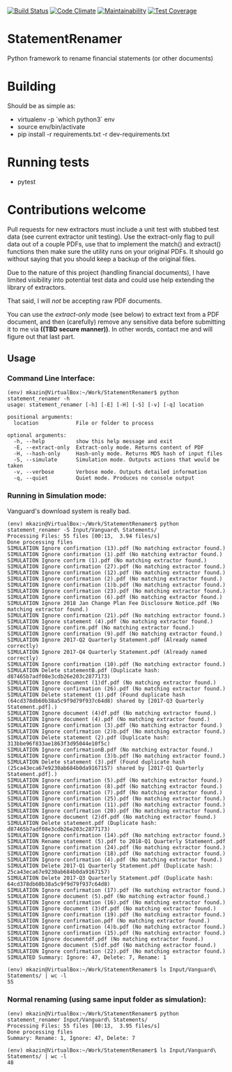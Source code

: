 [![Build Status](https://travis-ci.org/mkazin/StatementRenamer.svg?branch=master)](https://travis-ci.org/mkazin/StatementRenamer)
[![Code Climate](https://codeclimate.com/github/mkazin/StatementRenamer/badges/gpa.svg)](https://codeclimate.com/github/mkazin/StatementRenamer)
[![Maintainability](https://api.codeclimate.com/v1/badges/6108f9eff61dd586cab2/maintainability)](https://codeclimate.com/github/mkazin/StatementRenamer/maintainability)
[![Test Coverage](https://api.codeclimate.com/v1/badges/6108f9eff61dd586cab2/test_coverage)](https://codeclimate.com/github/mkazin/StatementRenamer/test_coverage)


# StatementRenamer
Python framework to rename financial statements (or other documents)

# Building
Should be as simple as:
* virtualenv -p \`which python3\` env 
* source env/bin/activate
* pip install -r requirements.txt -r dev-requirements.txt

# Running tests
* pytest

# Contributions welcome
Pull requests for new extractors must include a unit test with stubbed test data (see current extractor unit testing). Use the extract-only flag to pull data out of a couple PDFs, use that to implement the match() and extract() functions then make sure the utility runs on your original PDFs. It should go without saying that you should keep a backup of the original files.

Due to the nature of this project (handling financial documents), I have limited visibility into potential test data and could use help extending the library of extractors.

That said, I will *not* be accepting raw PDF documents.

You can use the *extract-only* mode (see below) to extract text from a PDF document, and then (carefully) remove any sensitive data before submitting it to me via **((TBD secure manner))**. In other words, contact me and will figure out that last part.

## Usage

### Command Line Interface:
```console
(env) mkazin@VirtualBox:~/Work/StatementRenamer$ python statement_renamer -h
usage: statement_renamer [-h] [-E] [-H] [-S] [-v] [-q] location

positional arguments:
  location            File or folder to process

optional arguments:
  -h, --help          show this help message and exit
  -E, --extract-only  Extract-only mode. Returns content of PDF
  -H, --hash-only     Hash-only mode. Returns MD5 hash of input files
  -S, --simulate      Simulation mode. Outputs actions that would be taken
  -v, --verbose       Verbose mode. Outputs detailed information
  -q, --quiet         Quiet mode. Produces no console output
```

### Running in Simulation mode:

Vanguard's download system is really bad. 

```console
(env) mkazin@VirtualBox:~/Work/StatementRenamer$ python statement_renamer -S Input/Vanguard\ Statements/
Processing Files: 55 files [00:13,  3.94 files/s]
Done processing files
SIMULATION Ignore confirmation (13).pdf (No matching extractor found.)
SIMULATION Ignore confirmation (1).pdf (No matching extractor found.)
SIMULATION Ignore confirm (1).pdf (No matching extractor found.)
SIMULATION Ignore confirmation (27).pdf (No matching extractor found.)
SIMULATION Ignore confirmation (12).pdf (No matching extractor found.)
SIMULATION Ignore confirmation (2).pdf (No matching extractor found.)
SIMULATION Ignore confirmation (1)b.pdf (No matching extractor found.)
SIMULATION Ignore confirmation (23).pdf (No matching extractor found.)
SIMULATION Ignore confirmation (6).pdf (No matching extractor found.)
SIMULATION Ignore 2018 Jan Change Plan Fee Disclosure Notice.pdf (No matching extractor found.)
SIMULATION Ignore confirmation (21).pdf (No matching extractor found.)
SIMULATION Ignore statement (4).pdf (No matching extractor found.)
SIMULATION Ignore confirm.pdf (No matching extractor found.)
SIMULATION Ignore confirmation (9).pdf (No matching extractor found.)
SIMULATION Ignore 2017-Q2 Quarterly Statement.pdf (Already named correctly)
SIMULATION Ignore 2017-Q4 Quarterly Statement.pdf (Already named correctly)
SIMULATION Ignore confirmation (10).pdf (No matching extractor found.)
SIMULATION Delete statementB.pdf (Duplicate hash: d87465b7adf08e3cdb26e203c2877173)
SIMULATION Ignore document (1)df.pdf (No matching extractor found.)
SIMULATION Ignore confirmation (26).pdf (No matching extractor found.)
SIMULATION Delete statement (1).pdf (Found duplicate hash (64cd378db60b38a5c9f9d79f937c64d8) shared by [2017-Q3 Quarterly Statement.pdf].)
SIMULATION Ignore document (4)df.pdf (No matching extractor found.)
SIMULATION Ignore document (4).pdf (No matching extractor found.)
SIMULATION Ignore confirmation (3).pdf (No matching extractor found.)
SIMULATION Ignore confirmation (2)b.pdf (No matching extractor found.)
SIMULATION Delete statement (2).pdf (Duplicate hash: 313bbe96f833ae1863f3d95044e10f5c)
SIMULATION Ignore confirmationB.pdf (No matching extractor found.)
SIMULATION Ignore confirmation (3)b.pdf (No matching extractor found.)
SIMULATION Delete statement (3).pdf (Found duplicate hash (25ca43eca67e9230ab684b0da9167157) shared by [2017-Q1 Quarterly Statement.pdf].)
SIMULATION Ignore confirmation (5).pdf (No matching extractor found.)
SIMULATION Ignore confirmation (8).pdf (No matching extractor found.)
SIMULATION Ignore confirmation (7).pdf (No matching extractor found.)
SIMULATION Ignore confirmation (25).pdf (No matching extractor found.)
SIMULATION Ignore confirmation (11).pdf (No matching extractor found.)
SIMULATION Ignore confirmation (20).pdf (No matching extractor found.)
SIMULATION Ignore document (2)df.pdf (No matching extractor found.)
SIMULATION Delete statement.pdf (Duplicate hash: d87465b7adf08e3cdb26e203c2877173)
SIMULATION Ignore confirmation (14).pdf (No matching extractor found.)
SIMULATION Rename statement (5).pdf to 2018-Q1 Quarterly Statement.pdf
SIMULATION Ignore confirmation (24).pdf (No matching extractor found.)
SIMULATION Ignore confirmation (18).pdf (No matching extractor found.)
SIMULATION Ignore confirmation (4).pdf (No matching extractor found.)
SIMULATION Delete 2017-Q1 Quarterly Statement.pdf (Duplicate hash: 25ca43eca67e9230ab684b0da9167157)
SIMULATION Delete 2017-Q3 Quarterly Statement.pdf (Duplicate hash: 64cd378db60b38a5c9f9d79f937c64d8)
SIMULATION Ignore confirmation (17).pdf (No matching extractor found.)
SIMULATION Ignore document (5).pdf (No matching extractor found.)
SIMULATION Ignore confirmation (16).pdf (No matching extractor found.)
SIMULATION Ignore document (3)df.pdf (No matching extractor found.)
SIMULATION Ignore confirmation (19).pdf (No matching extractor found.)
SIMULATION Ignore confirmation.pdf (No matching extractor found.)
SIMULATION Ignore confirmation (4)b.pdf (No matching extractor found.)
SIMULATION Ignore confirmation (15).pdf (No matching extractor found.)
SIMULATION Ignore documentdf.pdf (No matching extractor found.)
SIMULATION Ignore document (5)df.pdf (No matching extractor found.)
SIMULATION Ignore confirmation (22).pdf (No matching extractor found.)
SIMULATED Summary: Ignore: 47, Delete: 7, Rename: 1

(env) mkazin@VirtualBox:~/Work/StatementRenamer$ ls Input/Vanguard\ Statements/ | wc -l
55
```

### Normal renaming (using same input folder as simulation):

```console
(env) mkazin@VirtualBox:~/Work/StatementRenamer$ python statement_renamer Input/Vanguard\ Statements/
Processing Files: 55 files [00:13,  3.95 files/s]
Done processing files
Summary: Rename: 1, Ignore: 47, Delete: 7

(env) mkazin@VirtualBox:~/Work/StatementRenamer$ ls Input/Vanguard\ Statements/ | wc -l
48
```